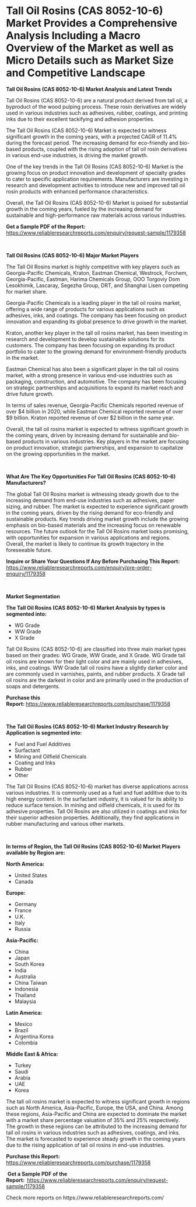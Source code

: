 <p><h1>Tall Oil Rosins (CAS 8052-10-6) Market Provides a Comprehensive Analysis Including a Macro Overview of the Market as well as Micro Details such as Market Size and Competitive Landscape</h1></p><p><strong>Tall Oil Rosins (CAS 8052-10-6) Market Analysis and Latest Trends</strong></p>
<p><p>Tall Oil Rosins (CAS 8052-10-6) are a natural product derived from tall oil, a byproduct of the wood pulping process. These rosin derivatives are widely used in various industries such as adhesives, rubber, coatings, and printing inks due to their excellent tackifying and adhesion properties. </p><p>The Tall Oil Rosins (CAS 8052-10-6) Market is expected to witness significant growth in the coming years, with a projected CAGR of 11.4% during the forecast period. The increasing demand for eco-friendly and bio-based products, coupled with the rising adoption of tall oil rosin derivatives in various end-use industries, is driving the market growth.</p><p>One of the key trends in the Tall Oil Rosins (CAS 8052-10-6) Market is the growing focus on product innovation and development of specialty grades to cater to specific application requirements. Manufacturers are investing in research and development activities to introduce new and improved tall oil rosin products with enhanced performance characteristics.</p><p>Overall, the Tall Oil Rosins (CAS 8052-10-6) Market is poised for substantial growth in the coming years, fueled by the increasing demand for sustainable and high-performance raw materials across various industries.</p></p>
<p><strong>Get a Sample PDF of the Report:&nbsp;</strong> <a href="https://www.reliableresearchreports.com/enquiry/request-sample/1179358">https://www.reliableresearchreports.com/enquiry/request-sample/1179358</a></p>
<p>&nbsp;</p>
<p><strong>Tall Oil Rosins (CAS 8052-10-6) Major Market Players</strong></p>
<p><p>The Tall Oil Rosins market is highly competitive with key players such as Georgia-Pacific Chemicals, Kraton, Eastman Chemical, Westrock, Forchem, Georgia-Pacific, Eastman, Harima Chemicals Group, OOO Torgoviy Dom Lesokhimik, Lascaray, Segezha Group, DRT, and Shanghai Lisen competing for market share.</p><p>Georgia-Pacific Chemicals is a leading player in the tall oil rosins market, offering a wide range of products for various applications such as adhesives, inks, and coatings. The company has been focusing on product innovation and expanding its global presence to drive growth in the market.</p><p>Kraton, another key player in the tall oil rosins market, has been investing in research and development to develop sustainable solutions for its customers. The company has been focusing on expanding its product portfolio to cater to the growing demand for environment-friendly products in the market.</p><p>Eastman Chemical has also been a significant player in the tall oil rosins market, with a strong presence in various end-use industries such as packaging, construction, and automotive. The company has been focusing on strategic partnerships and acquisitions to expand its market reach and drive future growth.</p><p>In terms of sales revenue, Georgia-Pacific Chemicals reported revenue of over $4 billion in 2020, while Eastman Chemical reported revenue of over $9 billion. Kraton reported revenue of over $2 billion in the same year.</p><p>Overall, the tall oil rosins market is expected to witness significant growth in the coming years, driven by increasing demand for sustainable and bio-based products in various industries. Key players in the market are focusing on product innovation, strategic partnerships, and expansion to capitalize on the growing opportunities in the market.</p></p>
<p>&nbsp;</p>
<p><strong>What Are The Key Opportunities For Tall Oil Rosins (CAS 8052-10-6) Manufacturers?</strong></p>
<p><p>The global Tall Oil Rosins market is witnessing steady growth due to the increasing demand from end-use industries such as adhesives, paper sizing, and rubber. The market is expected to experience significant growth in the coming years, driven by the rising demand for eco-friendly and sustainable products. Key trends driving market growth include the growing emphasis on bio-based materials and the increasing focus on renewable resources. The future outlook for the Tall Oil Rosins market looks promising, with opportunities for expansion in various applications and regions. Overall, the market is likely to continue its growth trajectory in the foreseeable future.</p></p>
<p><strong>Inquire or Share Your Questions If Any Before Purchasing This Report:</strong> <a href="https://www.reliableresearchreports.com/enquiry/pre-order-enquiry/1179358">https://www.reliableresearchreports.com/enquiry/pre-order-enquiry/1179358</a></p>
<p>&nbsp;</p>
<p><strong>Market Segmentation</strong></p>
<p><strong>The Tall Oil Rosins (CAS 8052-10-6) Market Analysis by types is segmented into:</strong></p>
<p><ul><li>WG Grade</li><li>WW Grade</li><li>X Grade</li></ul></p>
<p><p>Tall Oil Rosins (CAS 8052-10-6) are classified into three main market types based on their grades: WG Grade, WW Grade, and X Grade. WG Grade tall oil rosins are known for their light color and are mainly used in adhesives, inks, and coatings. WW Grade tall oil rosins have a slightly darker color and are commonly used in varnishes, paints, and rubber products. X Grade tall oil rosins are the darkest in color and are primarily used in the production of soaps and detergents.</p></p>
<p><strong>Purchase this Report:&nbsp;</strong><a href="https://www.reliableresearchreports.com/purchase/1179358">https://www.reliableresearchreports.com/purchase/1179358</a></p>
<p>&nbsp;</p>
<p><strong>The Tall Oil Rosins (CAS 8052-10-6) Market Industry Research by Application is segmented into:</strong></p>
<p><ul><li>Fuel and Fuel Additives</li><li>Surfactant</li><li>Mining and Oilfield Chemicals</li><li>Coating and Inks</li><li>Rubber</li><li>Other</li></ul></p>
<p><p>The Tall Oil Rosins (CAS 8052-10-6) market has diverse applications across various industries. It is commonly used as a fuel and fuel additive due to its high energy content. In the surfactant industry, it is valued for its ability to reduce surface tension. In mining and oilfield chemicals, it is used for its adhesive properties. Tall Oil Rosins are also utilized in coatings and inks for their superior adhesion properties. Additionally, they find applications in rubber manufacturing and various other markets.</p></p>
<p>&nbsp;</p>
<p><strong>In terms of Region, the Tall Oil Rosins (CAS 8052-10-6) Market Players available by Region are:</strong></p>
<p>
    <p> <strong> North America: </strong>
        <ul>
            <li>United States</li>
            <li>Canada</li>
        </ul>
        </p> 
    <p> <strong> Europe: </strong>
        <ul>
            <li>Germany</li>
            <li>France</li>
            <li>U.K.</li>
            <li>Italy</li>
            <li>Russia</li>
        </ul>
        </p> 
    <p> <strong> Asia-Pacific: </strong>
        <ul>
            <li>China</li>
            <li>Japan</li>
            <li>South Korea</li>
            <li>India</li>
            <li>Australia</li>
            <li>China Taiwan</li>
            <li>Indonesia</li>
            <li>Thailand</li>
            <li>Malaysia</li>
        </ul>
        </p> 
    <p> <strong> Latin America: </strong>
        <ul>
            <li>Mexico</li>
            <li>Brazil</li>
            <li>Argentina Korea</li>
            <li>Colombia</li>
        </ul>
        </p> 
    <p> <strong> Middle East & Africa: </strong>
        <ul>
            <li>Turkey</li>
            <li>Saudi</li>
            <li>Arabia</li>
            <li>UAE</li>
            <li>Korea</li>
        </ul>
    </p>
    </p>
<p><p>The tall oil rosins market is expected to witness significant growth in regions such as North America, Asia-Pacific, Europe, the USA, and China. Among these regions, Asia-Pacific and China are expected to dominate the market with a market share percentage valuation of 35% and 25% respectively. The growth in these regions can be attributed to the increasing demand for tall oil rosins in various industries such as adhesives, coatings, and inks. The market is forecasted to experience steady growth in the coming years due to the rising application of tall oil rosins in end-use industries.</p></p>
<p><strong>Purchase this Report: </strong><a href="https://www.reliableresearchreports.com/purchase/1179358">https://www.reliableresearchreports.com/purchase/1179358</a></p>
<p>&nbsp;<strong>Get a Sample PDF of the Report:&nbsp;&nbsp;</strong><a href="https://www.reliableresearchreports.com/enquiry/request-sample/1179358">https://www.reliableresearchreports.com/enquiry/request-sample/1179358</a></p>
<p><strong></strong></p>
<p>Check more reports on https://www.reliableresearchreports.com/</p>